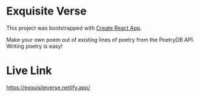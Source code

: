 # Exquisite Verse

This project was bootstrapped with [Create React App](https://github.com/facebook/create-react-app).


Make your own poem out of existing lines of poetry from the PoetryDB API. Writing poetry is easy!

# Live Link
https://exquisiteverse.netlify.app/
